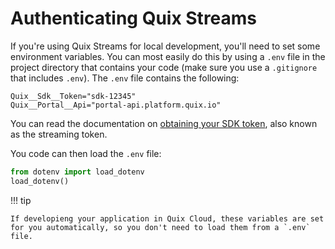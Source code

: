 # Authenticating Quix Streams

If you're using Quix Streams for local development, you'll need to set some environment variables. You can most easily do this by using a `.env` file in the project directory that contains your code (make sure you use a `.gitignore` that includes `.env`). The `.env` file contains the following:

```
Quix__Sdk__Token="sdk-12345"
Quix__Portal__Api="portal-api.platform.quix.io"
```

You can read the documentation on [obtaining your SDK token](./streaming-token.md), also known as the streaming token.

You code can then load the `.env` file:

``` python
from dotenv import load_dotenv
load_dotenv()
```

!!! tip

    If developieng your application in Quix Cloud, these variables are set for you automatically, so you don't need to load them from a `.env` file.